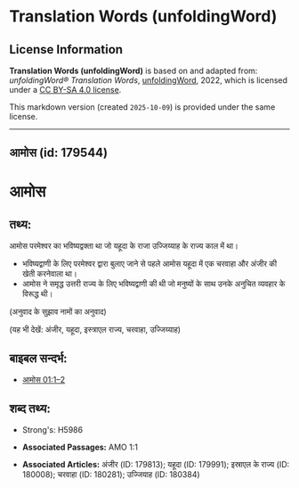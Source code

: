 # Translation Words (unfoldingWord)

## License Information

**Translation Words (unfoldingWord)** is based on and adapted from: _unfoldingWord® Translation Words_, [unfoldingWord](https://unfoldingword.org/utw), 2022, which is licensed under a [CC BY-SA 4.0 license](https://creativecommons.org/licenses/by-sa/4.0/legalcode.en).

This markdown version (created `2025-10-09`) is provided under the same license.



--------------------------------

## आमोस (id: 179544)

आमोस
====

तथ्य:
-----

आमोस परमेश्वर का भविष्यद्वक्ता था जो यहूदा के राजा उज्जिय्याह के राज्य काल में था।

* भविष्यद्वाणी के लिए परमेश्वर द्वारा बुलाए जाने से पहले आमोस यहूदा में एक चरवाहा और अंजीर की खेती करनेवाला था।
* आमोस ने समृद्ध उत्तरी राज्य के लिए भविष्यद्वाणी की थी जो मनुष्यों के साथ उनके अनुचित व्यवहार के विरूद्ध थी।

(अनुवाद के सुझाव नामों का अनुवाद)

(यह भी देखें: अंजीर, यहूदा, इस्त्राएल राज्य, चरवाहा, उज्जिय्याह)

बाइबल सन्दर्भ:
--------------

* [आमोस 01:1–2](https://ref.ly/Amos1:1-Amos1:2)

शब्द तथ्य:
----------

* Strong's: H5986

* **Associated Passages:** AMO 1:1
* **Associated Articles:** अंजीर (ID: 179813); यहूदा (ID: 179991); इस्राएल के राज्य (ID: 180008); चरवाहा (ID: 180281); उज्जियाह (ID: 180384)

